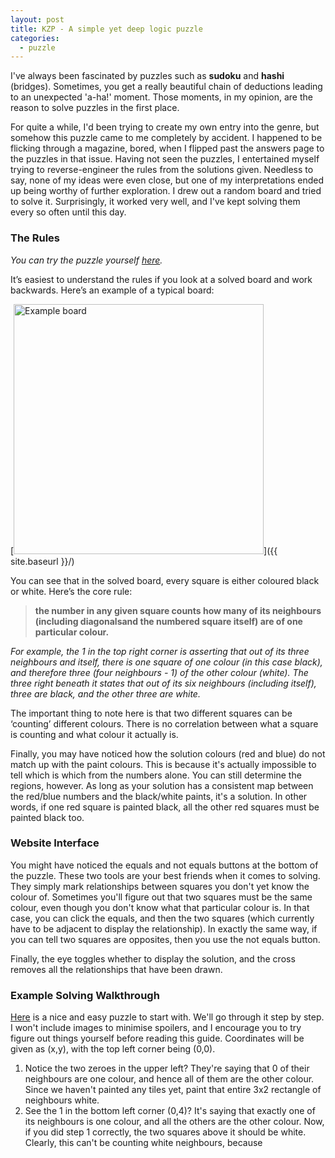 ```yaml
---
layout: post
title: KZP - A simple yet deep logic puzzle
categories:
  - puzzle
---
```



I've always been fascinated by puzzles such as **sudoku** and **hashi** (bridges). Sometimes, you get a really beautiful chain of deductions leading to an unexpected 'a-ha!' moment. Those moments, in my opinion, are the reason to solve puzzles in the first place. 

For quite a while, I'd been trying to create my own entry into the genre, but somehow this puzzle came to me completely by accident. I happened to be flicking through a magazine, bored, when I flipped past the answers page to the puzzles in that issue. Having not seen the puzzles, I entertained myself trying to reverse-engineer the rules from the solutions given. Needless to say, none of my ideas were even close, but one of my interpretations ended up being worthy of further exploration. I drew out a random board and tried to solve it. Surprisingly, it worked very well, and I've kept solving them every so often until this day.

### The Rules
*You can try the puzzle yourself [here](https://shminge.github.io/kzp/).*

It’s easiest to understand the rules if you look at a solved board and work backwards. Here’s an example of a typical board:

[<img src="{{ site.baseurl }}/assets/image/kzpexample.png" alt="Example board" style="width: 400px;"/>]({{ site.baseurl }}/)

You can see that in the solved board, every square is either coloured black or white. Here’s the core rule: 
> **the number in any given square counts how many of its neighbours (including diagonalsand the numbered square itself) are of one particular colour.**

*For example, the 1 in the top right corner is asserting that out of its three neighbours and itself, there is one square of one colour (in this case black), and therefore three (four neighbours - 1) of the other colour (white). The three right beneath it states that out of its six neighbours (including itself), three are black, and the other three are white.*

The important thing to note here is that two different squares can be ‘counting’ different colours. There is no correlation between what a square is counting and what colour it actually is.

Finally, you may have noticed how the solution colours (red and blue) do not match up with the paint colours. This is because it's actually impossible to tell which is which from the numbers alone. You can still determine the regions, however. As long as your solution has a consistent map between the red/blue numbers and the black/white paints, it's a solution. In other words, if one red square is painted black, all the other red squares must be painted black too. 

### Website Interface
You might have noticed the equals and not equals buttons at the bottom of the puzzle. These two tools are your best friends when it comes to solving. They simply mark relationships between squares you don't yet know the colour of. Sometimes you'll figure out that two squares must be the same colour, even though you don't know what that particular colour is. In that case, you can click the equals, and then the two squares (which currently have to be adjacent to display the relationship). In exactly the same way, if you can tell two squares are opposites, then you use the not equals button.

Finally, the eye toggles whether to display the solution, and the cross removes all the relationships that have been drawn. 

### Example Solving Walkthrough
[Here](https://shminge.github.io/kzp/?puzzle=16684762) is a nice and easy puzzle to start with. We'll go through it step by step. I won't include images to minimise spoilers, and I encourage you to try figure out things yourself before reading this guide. Coordinates will be given as (x,y), with the top left corner being (0,0).

1. Notice the two zeroes in the upper left? They're saying that 0 of their neighbours are one colour, and hence all of them are the other colour. Since we haven't painted any tiles yet, paint that entire 3x2 rectangle of neighbours white.
2. See the 1 in the bottom left corner (0,4)? It's saying that exactly one of its neighbours is one colour, and all the others are the other colour. Now, if you did step 1 correctly, the two squares above it should be white. Clearly, this can't be counting white neighbours, because 
